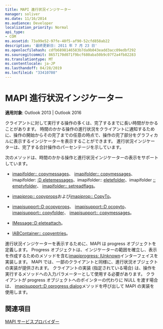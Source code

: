 ```yaml
---
title: MAPI 進行状況インジケーター
manager: soliver
ms.date: 11/16/2014
ms.audience: Developer
localization_priority: Normal
api_type:
- COM
ms.assetid: 73a99e52-97fe-40f5-af90-52cfd858ab22
description: '最終更新日: 2011 年 7 月 23 日'
ms.openlocfilehash: cdfb6898146583b7da9b043eadd3acc09edbf292
ms.sourcegitcommit: 8657170d071f9bcf680aba50b9c07f2a4fb82283
ms.translationtype: MT
ms.contentlocale: ja-JP
ms.lasthandoff: 04/28/2019
ms.locfileid: "33410708"
---
```

# <a name="mapi-progress-indicators"></a>MAPI 進行状況インジケーター

  
  
**適用対象**: Outlook 2013 | Outlook 2016 
  
クライアントに対して実行する操作の多くは、完了するまでに長い時間がかかることがあります。 時間のかかる操作の進行状況をクライアントに通知するために、操作の開始からその完了までの任意の時点で、操作の完了部分をグラフィカルに表示するインジケーターを表示することができます。 進行状況インジケーターは、完了する合計操作のパーセンテージを示しています。
  
次のメソッドは、時間のかかる操作と進行状況インジケーターの表示をサポートしています。
  
- [imapifolder:: copymessages](imapifolder-copymessages.md)、 [imapifolder:: copymessages](imapifolder-copyfolder.md)、imapifolder: [:D eletemessages](imapifolder-deletemessages.md)、imapifolder:: [eletefolder](imapifolder-deletefolder.md)、imapifolder [:: emptyfolder](imapifolder-emptyfolder.md)、 [imapifolder:: setreadflags](imapifolder-setreadflags.md)。
    
- [imapiprop:: copyprops](imapiprop-copyprops.md)および[imapiprop:: CopyTo](imapiprop-copyto.md)。
    
- [imapisupport::D ocopyprops](imapisupport-docopyprops.md)、 [imapisupport::D ocopyto](imapisupport-docopyto.md)、 [imapisupport:: copyfolder](imapisupport-copyfolder.md)、 [imapisupport:: copymessages](imapisupport-copymessages.md)。
    
- [IMessage::D eleteattach](imessage-deleteattach.md)。
    
- [IABContainer:: copyentries](iabcontainer-copyentries.md)。
    
進行状況インジケーターを表示するために、MAPI は progress オブジェクトを定義します。 Progress オブジェクトは、インジケーターの範囲を確立し、表示を作成するためのメソッドを含む[imapiprogress: IUnknown](imapiprogressiunknown.md)インターフェイスを実装します。 MAPI では、一部のクライアントと同様に、進行状況オブジェクトの実装が提供されます。 クライアントの実装 (指定されている場合) は、操作を実行するメソッドへの入力パラメーターとして使用する必要があります。 クライアントが progress オブジェクトへのポインターの代わりに NULL を渡す場合は、 [imapisupport::D oprogress dialog](imapisupport-doprogressdialog.md)メソッドを呼び出して MAPI の実装を使用します。 
  
## <a name="see-also"></a>関連項目



[MAPI サービスプロバイダー](mapi-service-providers.md)

